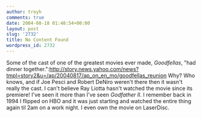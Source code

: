 ```yaml
---
author: troyh
comments: true
date: 2004-08-18 01:48:54+00:00
layout: post
slug: '2732'
title: No Content Found
wordpress_id: 2732
---
```


Some of the cast of one of the greatest movies ever made, _Goodfellas_, "had dinner together.":http://story.news.yahoo.com/news?tmpl=story2&u=/ap/20040817/ap_on_en_mo/goodfellas_reunion Why? Who knows, and if Joe Pesci and Robert DeNiro weren't there then it wasn't really the cast. I can't believe Ray Liotta hasn't watched the movie since its premiere! I've seen it more than I've seen _Godfather II_. I remember back in 1994 I flipped on HBO and it was just starting and watched the entire thing again til 2am on a work night. I even own the movie on LaserDisc.
